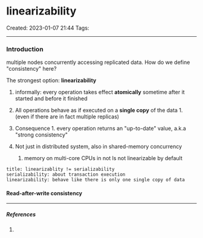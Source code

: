 # linearizability
Created: 2023-01-07 21:44
Tags: 
____

### Introduction

multiple nodes concurrently accessing replicated data.
How do we define "consistency" here?

The strongest option: __linearizability__

1. informally: every operation takes effect __atomically__ sometime after it started and before it finished

2.  All operations behave as if executed on a __single copy__ of the data
		1. (even if there are in fact multiple replicas)

3. Consequence 
		1. every operation returns an "up-to-date" value, a.k.a "strong consistency"
		
4. Not just in distributed system, also in shared-memory concurrency 
	1. memory on multi-core CPUs in not ls not linearizable by default


```ad-warning
title: linearizablity != serializability
serializability: about transaction execution
linearizability: behave like there is only one single copy of data
```


#### Read-after-write consistency 

 

_____
##### References
1.


